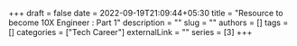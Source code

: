 +++ 
draft = false
date = 2022-09-19T21:09:44+05:30
title = "Resource to become 10X Engineer : Part 1"
description = ""
slug = ""
authors = []
tags = []
categories = ["Tech Career"]
externalLink = ""
series = [3]
+++


